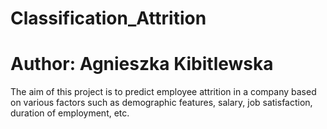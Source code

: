 # Classification_Attrition
# Author: Agnieszka Kibitlewska

The aim of this project is to predict employee attrition in a company based on various factors such as demographic features, salary, job satisfaction, duration of employment, etc.